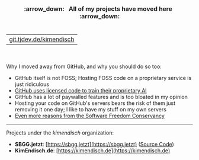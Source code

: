 <h3 align="center">:arrow_down: &nbsp; All of my projects have moved here &nbsp; :arrow_down:</h3>
<h1><table align="center"><tr><td><a href="https://git.tjdev.de/kimendisch">git.tjdev.de/kimendisch</a></td></tr></table></h1>
<br />

Why I moved away from GitHub, and why you should do so too:
- GitHub itself is not FOSS; Hosting FOSS code on a proprietary service is just ridiculous
- [GitHub uses licensed code to train their proprietary AI](https://githubcopilotlitigation.com)
- GitHub has a lot of paywalled features and is too bloated in my opinion
- Hosting your code on GitHub's servers bears the risk of them just removing it one day; I like to have my stuff on my own servers
- [Even more reasons from the Software Freedom Conservancy](https://sfconservancy.org/GiveUpGitHub)
<hr />

Projects under the _kimendisch_ organization:
- **SBGG.jetzt**: [https://sbgg.jetzt](https://sbgg.jetzt) ([Source Code](https://git.tjdev.de/kimendisch/selbstbestimmungsgesetz-jetzt-de))
- **KimEndisch.de**: [https://kimendisch.de](https://kimendisch.de)
